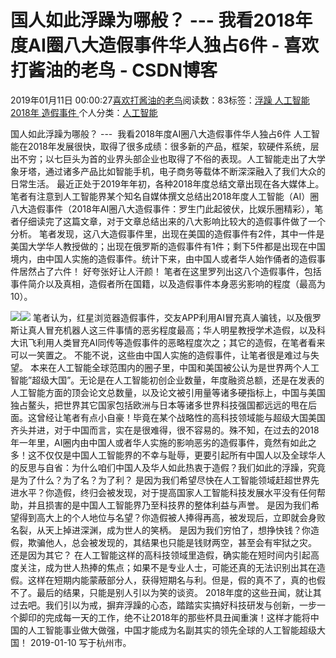 
# 国人如此浮躁为哪般？ ---  我看2018年度AI圈八大造假事件华人独占6件 - 喜欢打酱油的老鸟 - CSDN博客


2019年01月11日 00:00:27[喜欢打酱油的老鸟](https://me.csdn.net/weixin_42137700)阅读数：83标签：[浮躁																](https://so.csdn.net/so/search/s.do?q=浮躁&t=blog)[人工智能																](https://so.csdn.net/so/search/s.do?q=人工智能&t=blog)[2018年																](https://so.csdn.net/so/search/s.do?q=2018年&t=blog)[造假事件																](https://so.csdn.net/so/search/s.do?q=造假事件&t=blog)[
							](https://so.csdn.net/so/search/s.do?q=2018年&t=blog)[
																					](https://so.csdn.net/so/search/s.do?q=人工智能&t=blog)个人分类：[人工智能																](https://blog.csdn.net/weixin_42137700/article/category/7820233)
[
																								](https://so.csdn.net/so/search/s.do?q=人工智能&t=blog)
[
				](https://so.csdn.net/so/search/s.do?q=浮躁&t=blog)
[
			](https://so.csdn.net/so/search/s.do?q=浮躁&t=blog)

国人如此浮躁为哪般？ ---  我看2018年度AI圈八大造假事件华人独占6件
人工智能在2018年发展很快，取得了很多成绩：很多新的产品，框架，软硬件系统，层出不穷；以七巨头为首的业界头部企业也取得了不俗的表现。人工智能走出了大学象牙塔，通过诸多产品比如智能手机，电子商务等载体不断深深融入了我们大众的日常生活。
最近正处于2019年年初，各种2018年度总结文章出现在各大媒体上。笔者有注意到人工智能界某个知名自媒体撰文总结出2018年度人工智能（AI）圈八大造假事件（2018年AI圈八大造假事件：罗生门此起彼伏，比娱乐圈精彩），笔者仔细读完了这篇文章，对于文章总结出来的八大影响比较大的造假事件做了一个分析。
笔者发现，这八大造假事件里，出现在美国的造假事件有2件，其中一件是美国大学华人教授做的；出现在俄罗斯的造假事件有1件；剩下5件都是出现在中国境内，由中国人实施的造假事件。统计下来，由中国人或者华人始作俑者的造假事件居然占了六件！ 好夸张好让人汗颜！
笔者在这里罗列出这八个造假事件，包括事件简介以及真相，造假者所在国籍，以及造假事件本身恶劣影响的程度（最高为10）。

![](https://img-blog.csdnimg.cn/20190110145959943.png?x-oss-process=image/watermark,type_ZmFuZ3poZW5naGVpdGk,shadow_10,text_aHR0cHM6Ly9ibG9nLmNzZG4ubmV0L3dlaXhpbl80MjEzNzcwMA==,size_16,color_FFFFFF,t_70)![](https://img-blog.csdnimg.cn/20190110145958673.png?x-oss-process=image/watermark,type_ZmFuZ3poZW5naGVpdGk,shadow_10,text_aHR0cHM6Ly9ibG9nLmNzZG4ubmV0L3dlaXhpbl80MjEzNzcwMA==,size_16,color_FFFFFF,t_70)
笔者认为，红星浏览器造假事件，交友APP利用AI冒充真人骗钱，以及俄罗斯让真人冒充机器人这三件事情的恶劣程度最高；华人明星教授学术造假，以及科大讯飞利用人类冒充AI同传等造假事件的恶略程度次之；其它的造假，在笔者看来可以一笑置之。
不能不说，这些由中国人实施的造假事件，让笔者很是难过与失望。
本来在人工智能全球范围内的圈子里，中国和美国被公认为是世界两个人工智能”超级大国”。无论是在人工智能初创企业数量，年度融资总额，还是在发表的人工智能方面的顶会论文总数量，以及论文被引用量等诸多硬指标上，中国与美国独占鳌头，把世界其它国家包括欧洲与日本等诸多世界科技强国都远远的甩在后面。这曾经让笔者有点小自豪！毕竟在某个战略性的高科技领域能与超级大国美国齐头并进，对于中国而言，实在是很难得，很不容易的。殊不知，在过去的2018年一年里，AI圈内由中国人或者华人实施的影响恶劣的造假事件，竟然有如此之多！这不仅仅是中国人工智能界的不幸与耻辱，更要引起所有中国人以及全球华人的反思与自省：为什么咱们中国人及华人如此热衷于造假？我们如此的浮躁，究竟是为了什么？为了名？为了利？
是因为我们希望尽快在人工智能领域赶超世界先进水平？你造假，终归会被发现，对于提高国家人工智能科技发展水平没有任何帮助，并且损害的是中国人工智能界乃至科技界的整体利益与声誉。
是因为我们希望得到高大上的个人地位与名望？你造假被人捧得再高，被发现后，立即就会身败名裂，从天上掉进深渊，成为世人的笑柄。
是因为我们穷怕了，想挣快钱？你造假，欺骗他人，总会被发现的，其结果也只能是钱财两空，甚至会有牢狱之灾。
还是因为其它？
在人工智能这样的高科技领域里造假，确实能在短时间内引起高度关注，成为世人热捧的焦点；如果不是专业人士，可能还真的无法识别出其在造假。这样在短期内能蒙蔽部分人，获得短期名与利。但是，假的真不了，真的也假不了。最后的结果，只能是别人引以为笑的谈资。
2018年度的这些丑闻，就让其过去吧。我们引以为戒，摒弃浮躁的心态，踏踏实实搞好科技研发与创新，一步一个脚印的完成每一天的工作，绝不让2018年的那些杯具丑闻重演！这样才能将中国的人工智能事业做大做强，中国才能成为名副其实的领先全球的人工智能超级大国！
2019-01-10 写于杭州市。


